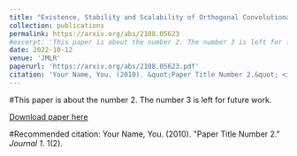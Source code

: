 ```yaml
---
title: "Existence, Stability and Scalability of Orthogonal Convolutional Neural Networks"
collection: publications
permalink: https://arxiv.org/abs/2108.05623
#excerpt: 'This paper is about the number 2. The number 3 is left for future work.'
date: 2022-10-12
venue: 'JMLR'
paperurl: 'https://arxiv.org/abs/2108.05623.pdf'
citation: 'Your Name, You. (2010). &quot;Paper Title Number 2.&quot; <i>Journal 1</i>. 1(2).'
---
```

#This paper is about the number 2. The number 3 is left for future work.

[Download paper here](https://arxiv.org/abs/2108.05623.pdf)

#Recommended citation: Your Name, You. (2010). "Paper Title Number 2." <i>Journal 1</i>. 1(2).
